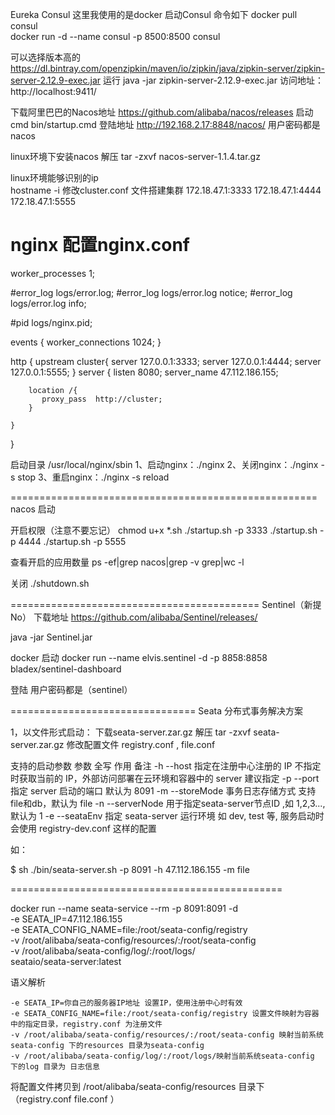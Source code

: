 
Eureka 
Consul 
这里我使用的是docker 启动Consul  命令如下
 docker pull  consul  
 docker run -d --name consul  -p 8500:8500  consul
 
 
 
 可以选择版本高的
 https://dl.bintray.com/openzipkin/maven/io/zipkin/java/zipkin-server/zipkin-server-2.12.9-exec.jar
 运行  java -jar  zipkin-server-2.12.9-exec.jar 
 访问地址：  http://localhost:9411/
 
 下载阿里巴巴的Nacos地址
https://github.com/alibaba/nacos/releases
启动 cmd  bin/startup.cmd
登陆地址 http://192.168.2.17:8848/nacos/
用户密码都是  nacos

linux环境下安装nacos
解压
tar -zxvf  nacos-server-1.1.4.tar.gz 

linux环境能够识别的ip  
hostname -i 
修改cluster.conf 文件搭建集群
172.18.47.1:3333
172.18.47.1:4444
172.18.47.1:5555


nginx  配置nginx.conf
=====================================================
worker_processes  1;

#error_log  logs/error.log;
#error_log  logs/error.log  notice;
#error_log  logs/error.log  info;

#pid        logs/nginx.pid;


events {
    worker_connections  1024;
}

http {
	upstream cluster{
	    server 127.0.0.1:3333;
		server 127.0.0.1:4444;
		server 127.0.0.1:5555;
	}
   server {
        listen       8080;
        server_name  47.112.186.155;

		location /{
           proxy_pass  http://cluster;
        }
  
    }

 }
 
 启动目录  /usr/local/nginx/sbin
 1、启动nginx：./nginx 
 2、关闭nginx：./nginx -s stop
 3、重启nginx：./nginx -s reload

 
    
   
=====================================================
nacos 启动
  
  开启权限（注意不要忘记）
  chmod u+x *.sh
./startup.sh -p 3333
./startup.sh -p 4444
./startup.sh -p 5555

查看开启的应用数量
ps -ef|grep nacos|grep -v grep|wc -l

关闭
./shutdown.sh

===========================================
Sentinel（新提No）
下载地址
https://github.com/alibaba/Sentinel/releases/

java -jar Sentinel.jar  

docker 启动
docker run --name elvis.sentinel -d  -p 8858:8858 bladex/sentinel-dashboard

登陆  用户密码都是（sentinel）




================================
Seata 分布式事务解决方案   

1，以文件形式启动：
下载seata-server.zar.gz
解压
tar -zxvf  seata-server.zar.gz
修改配置文件  registry.conf  , file.conf

支持的启动参数
参数	全写	作用	备注
-h	--host	指定在注册中心注册的 IP	不指定时获取当前的 IP，外部访问部署在云环境和容器中的 server 建议指定
-p	--port	指定 server 启动的端口	默认为 8091
-m	--storeMode	事务日志存储方式	支持file和db，默认为 file
-n	--serverNode	用于指定seata-server节点ID	,如 1,2,3..., 默认为 1
-e	--seataEnv	指定 seata-server 运行环境	如 dev, test 等, 服务启动时会使用 registry-dev.conf 这样的配置

如：

$ sh ./bin/seata-server.sh -p 8091 -h  47.112.186.155 -m file

===============================================

docker run --name seata-service --rm -p 8091:8091 -d \
	-e SEATA_IP=47.112.186.155 \
	-e SEATA_CONFIG_NAME=file:/root/seata-config/registry \
	-v /root/alibaba/seata-config/resources/:/root/seata-config \
	-v /root/alibaba/seata-config/log/:/root/logs/  \
          seataio/seata-server:latest
       
语义解析

    -e SEATA_IP=你自己的服务器IP地址 设置IP，使用注册中心时有效
    -e SEATA_CONFIG_NAME=file:/root/seata-config/registry 设置文件映射为容器中的指定目录，registry.conf 为注册文件
    -v /root/alibaba/seata-config/resources/:/root/seata-config 映射当前系统seata-config 下的resources 目录为seata-config
    -v /root/alibaba/seata-config/log/:/root/logs/映射当前系统seata-config 下的log 目录为 日志信息


将配置文件拷贝到 /root/alibaba/seata-config/resources  目录下（registry.conf  file.conf  ）

